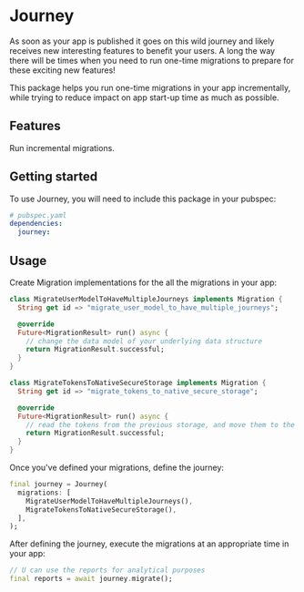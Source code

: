 # Journey 

As soon as your app is published it goes on this wild journey and likely receives new interesting features to benefit
your users. A long the way there will be times when you need to run one-time migrations to prepare for these exciting
new features!

This package helps you run one-time migrations in your app incrementally, while trying to reduce impact on app start-up
time as much as possible.

## Features

Run incremental migrations.

## Getting started

To use Journey, you will need to include this package in your pubspec:

```yml
# pubspec.yaml
dependencies:
  journey:
```

## Usage

Create Migration implementations for the all the migrations in your app:

```dart
class MigrateUserModelToHaveMultipleJourneys implements Migration {
  String get id => "migrate_user_model_to_have_multiple_journeys";

  @override
  Future<MigrationResult> run() async {
    // change the data model of your underlying data structure
    return MigrationResult.successful;
  }
}

class MigrateTokensToNativeSecureStorage implements Migration {
  String get id => "migrate_tokens_to_native_secure_storage";

  @override
  Future<MigrationResult> run() async {
    // read the tokens from the previous storage, and move them to the secure storage
    return MigrationResult.successful;
  }
}
```

Once you've defined your migrations, define the journey:

```dart
final journey = Journey(
  migrations: [
    MigrateUserModelToHaveMultipleJourneys(),
    MigrateTokensToNativeSecureStorage(),
  ],
);
```

After defining the journey, execute the migrations at an appropriate time in your app:
```dart
// U can use the reports for analytical purposes
final reports = await journey.migrate();
```
